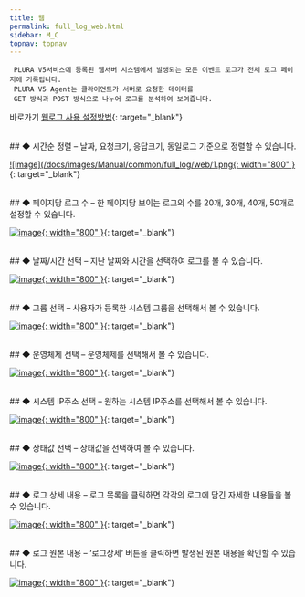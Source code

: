 ```yaml
---
title: 웹
permalink: full_log_web.html
sidebar: M_C
topnav: topnav
---
```


     PLURA V5서비스에 등록된 웹서버 시스템에서 발생되는 모든 이벤트 로그가 전체 로그 페이지에 기록됩니다.
     PLURA V5 Agent는 클라이언트가 서버로 요청한 데이터를
     GET 방식과 POST 방식으로 나누어 로그를 분석하여 보여줍니다.

바로가기  [웹로그 사용 설정방법](http://blog.plura.io/?p=8556){: target="_blank"} 

 

 
<br />
## ◆ 시간순 정렬
– 날짜, 요청크기, 응답크기, 동일로그 기준으로 정렬할 수 있습니다.

[![image](/docs/images/Manual/common/full_log/web/1.png{: width="800" }](/docs/images/Manual/common/full_log/web/1.png){: target="_blank"}
 
<br />
## ◆ 페이지당 로그 수
– 한 페이지당 보이는 로그의 수를 20개, 30개, 40개, 50개로 설정할 수 있습니다.

[![image](/docs/images/Manual/common/full_log/web/2.png){: width="800" }](/docs/images/Manual/common/full_log/web/2.png){: target="_blank"}

<br />
## ◆ 날짜/시간 선택
– 지난 날짜와 시간을 선택하여 로그를 볼 수 있습니다.

[![image](/docs/images/Manual/common/full_log/web/3.png){: width="800" }](/docs/images/Manual/common/full_log/web/3.png){: target="_blank"} 

<br />
## ◆ 그룹 선택
– 사용자가 등록한 시스템 그룹을 선택해서 볼 수 있습니다.

 [![image](/docs/images/Manual/common/full_log/web/4.png){: width="800" }](/docs/images/Manual/common/full_log/web/4.png){: target="_blank"}

<br />
## ◆ 운영체제 선택
– 운영체제를 선택해서 볼 수 있습니다.

[![image](/docs/images/Manual/common/full_log/web/5.png){: width="800" }](/docs/images/Manual/common/full_log/web/5.png){: target="_blank"} 

<br />
## ◆ 시스템 IP주소 선택
– 원하는 시스템 IP주소를 선택해서 볼 수 있습니다.

[![image](/docs/images/Manual/common/full_log/web/6.png){: width="800" }](/docs/images/Manual/common/full_log/web/6.png){: target="_blank"}

<br />
## ◆ 상태값 선택
– 상태값을 선택하여 볼 수 있습니다.

[![image](/docs/images/Manual/common/full_log/web/7.png){: width="800" }](/docs/images/Manual/common/full_log/web/7.png){: target="_blank"}

<br />
## ◆ 로그 상세 내용
– 로그 목록을 클릭하면 각각의 로그에 담긴 자세한 내용들을 볼 수 있습니다.

[![image](/docs/images/Manual/common/full_log/web/8.png){: width="800" }](/docs/images/Manual/common/full_log/web/8.png){: target="_blank"}

<br />
## ◆ 로그 원본 내용
– ‘로그상세’ 버튼을 클릭하면 발생된 원본 내용을 확인할 수 있습니다.

[![image](/docs/images/Manual/common/full_log/web/9.png){: width="800" }](/docs/images/Manual/common/full_log/web/9.png){: target="_blank"}